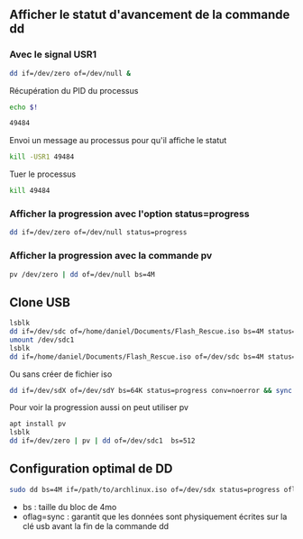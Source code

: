 ## Afficher le statut d'avancement de la commande dd

### Avec le signal USR1
```Bash
dd if=/dev/zero of=/dev/null &
```

Récupération du PID du processus
```Bash
echo $!

49484
```

Envoi un message au processus pour qu'il affiche le statut
```Bash
kill -USR1 49484
```

Tuer le processus
```Bash
kill 49484
```

### Afficher la progression avec l'option status=progress 
```Bash
dd if=/dev/zero of=/dev/null status=progress
```

### Afficher la progression avec la commande pv 
```Bash
pv /dev/zero | dd of=/dev/null bs=4M
```

## Clone USB
```Bash
lsblk
dd if=/dev/sdc of=/home/daniel/Documents/Flash_Rescue.iso bs=4M status=progress
umount /dev/sdc1
lsblk
dd if=/home/daniel/Documents/Flash_Rescue.iso of=/dev/sdc bs=4M status=progress && sync
```

Ou sans créer de fichier iso

```Bash
dd if=/dev/sdX of=/dev/sdY bs=64K status=progress conv=noerror && sync
```

Pour voir la progression aussi on peut utiliser pv
```Bash
apt install pv
lsblk
dd if=/dev/zero | pv | dd of=/dev/sdc1  bs=512
```

## Configuration optimal de DD
```Bash
sudo dd bs=4M if=/path/to/archlinux.iso of=/dev/sdx status=progress oflag=sync
```
* bs         : taille du bloc de 4mo
* oflag=sync : garantit que les données sont physiquement écrites sur la clé usb avant la fin de la commande dd
